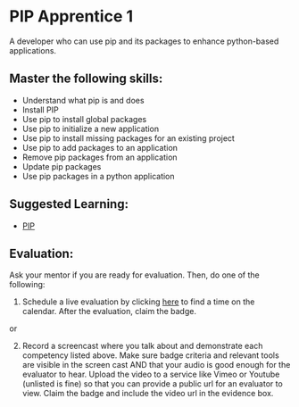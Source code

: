 # PIP Apprentice 1

A developer who can use pip and its packages to enhance python-based applications.

## Master the following skills:

* Understand what pip is and does
* Install PIP
* Use pip to install global packages
* Use pip to initialize a new application
* Use pip to install missing packages for an existing project
* Use pip to add packages to an application
* Remove pip packages from an application
* Update pip packages
* Use pip packages in a python application

## Suggested Learning:

* [PIP](https://pip.pypa.io/en/stable/)

## Evaluation:

Ask your mentor if you are ready for evaluation. Then, do one of the following:

1. Schedule a live evaluation by clicking [here](http://evals.codex.academy) to find a time on the calendar. After the evaluation, claim the badge.

or

2. Record a screencast where you talk about and demonstrate each competency listed above. Make sure badge criteria and relevant tools are visible in the screen cast AND that your audio is good enough for the evaluator to hear. Upload the video to a service like Vimeo or Youtube (unlisted is fine) so that you can provide a public url for an evaluator to view. Claim the badge and include the video url in the evidence box.
